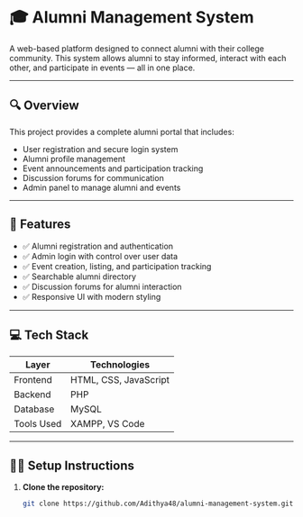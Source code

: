 # 🎓 Alumni Management System

A web-based platform designed to connect alumni with their college community. This system allows alumni to stay informed, interact with each other, and participate in events — all in one place.

---

## 🔍 Overview

This project provides a complete alumni portal that includes:

- User registration and secure login system
- Alumni profile management
- Event announcements and participation tracking
- Discussion forums for communication
- Admin panel to manage alumni and events

---

## 🚀 Features

- ✅ Alumni registration and authentication
- ✅ Admin login with control over user data
- ✅ Event creation, listing, and participation tracking
- ✅ Searchable alumni directory
- ✅ Discussion forums for alumni interaction
- ✅ Responsive UI with modern styling

---

## 💻 Tech Stack

| Layer       | Technologies                            |
|-------------|-----------------------------------------|
| Frontend    | HTML, CSS, JavaScript                   |
| Backend     | PHP                                     |
| Database    | MySQL                                   |
| Tools Used  | XAMPP, VS Code                          |

---

## 🧑‍💻 Setup Instructions

1. **Clone the repository:**
   ```bash
   git clone https://github.com/Adithya48/alumni-management-system.git
